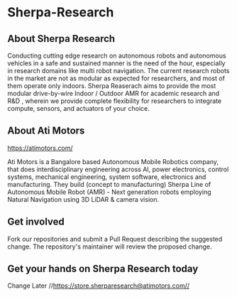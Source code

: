 # Sherpa-Research

## **About Sherpa Research**

Conducting cutting edge research on autonomous robots and autonomous vehicles in a safe and sustained manner is the need of the hour, especially in research domains like multi robot navigation. The current research robots in the market are not as modular as expected for researchers, and most of them operate only indoors. Sherpa Reaserach aims to provide the most modular drive-by-wire Indoor / Outdoor AMR for academic research and R&D , wherein we provide complete flexibility for researchers to integrate compute, sensors, and actuators of your choice. 

## **About Ati Motors**

https://atimotors.com/

Ati Motors is a Bangalore based Autonomous Mobile Robotics company, that does interdisciplinary engineering across AI, power electronics, control systems, mechanical engineering, system software, electronics and manufacturing. They build (concept to manufacturing) Sherpa Line of Autonomous Mobile Robot (AMR) - Next generation robots employing Natural Navigation using 3D LiDAR & camera vision. 

## **Get involved**
Fork our repositories and submit a Pull Request describing the suggested change. The repository's maintainer will review the proposed change.

## **Get your hands on Sherpa Research today**

Change Later //https://store.sherparesearch@atimotors.com//
